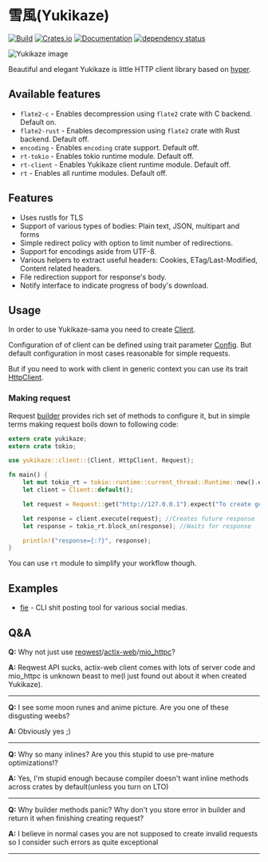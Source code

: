 # 雪風(Yukikaze)

[![Build](https://gitlab.com/Douman/yukikaze/badges/master/build.svg)](https://gitlab.com/Douman/yukikaze/pipelines)
[![Crates.io](https://img.shields.io/crates/v/yukikaze.svg)](https://crates.io/crates/yukikaze)
[![Documentation](https://docs.rs/yukikaze/badge.svg)](https://docs.rs/crate/yukikaze/)
[![dependency status](https://deps.rs/crate/yukikaze/0.5.1/status.svg)](https://deps.rs/crate/yukikaze)

![Yukikaze image](https://gitlab.com/Douman/yukikaze/raw/master/Yukikaze.png)

Beautiful and elegant Yukikaze is little HTTP client library based on [hyper](https://crates.io/crates/hyper).

## Available features

- `flate2-c` - Enables decompression using `flate2` crate with C backend. Default on.
- `flate2-rust` - Enables decompression using `flate2` crate with Rust backend. Default off.
- `encoding` - Enables `encoding` crate support. Default off.
- `rt-tokio` - Enables tokio runtime module. Default off.
- `rt-client` - Enables Yukikaze client runtime module. Default off.
- `rt` - Enables all runtime modules. Default off.

## Features

- Uses rustls for TLS
- Support of various types of bodies: Plain text, JSON, multipart and forms
- Simple redirect policy with option to limit number of redirections.
- Support for encodings aside from UTF-8.
- Various helpers to extract useful headers: Cookies, ETag/Last-Modified, Content related headers.
- File redirection support for response's body.
- Notify interface to indicate progress of body's download.

## Usage

In order to use Yukikaze-sama you need to create [Client](client/struct.Client.html).

Configuration of of client can be defined using trait parameter [Config](client/config/trait.Config.html).
But default configuration in most cases reasonable for simple requests.

But if you need to work with client in generic context you can use its trait [HttpClient](client/trait.HttpClient.html).

### Making request

Request [builder](client/request/struct.Builder.html) provides rich set of methods
to configure it, but in simple terms making request boils down to following code:

```rust
extern crate yukikaze;
extern crate tokio;

use yukikaze::client::{Client, HttpClient, Request};

fn main() {
    let mut tokio_rt = tokio::runtime::current_thread::Runtime::new().expect("To create runtime");
    let client = Client::default();

    let request = Request::get("http://127.0.0.1").expect("To create get request").empty();

    let response = client.execute(request); //Creates future response
    let response = tokio_rt.block_on(response); //Waits for response

    println!("response={:?}", response);
}
```

You can use `rt` module to simplify your workflow though.

## Examples

- [fie](https://github.com/DoumanAsh/fie) - CLI shit posting tool for various social medias.

## Q&A

**Q:** Why not just use [reqwest](https://github.com/seanmonstar/reqwest)/[actix-web](https://github.com/actix/actix-web)/[mio_httpc](https://github.com/SergejJurecko/mio_httpc)?

**A:** Reqwest API sucks, actix-web client comes with lots of server code and mio_httpc is
unknown beast to me(I just found out about it when created Yukikaze).

- - -

**Q:** I see some moon runes and anime picture. Are you one of these disgusting weebs?

**A:** Obviously yes ;)

- - -

**Q:** Why so many inlines? Are you this stupid to use pre-mature optimizations!?

**A:** Yes, I'm stupid enough because compiler doesn't want inline methods across crates by default(unless you turn on LTO)

- - -

**Q:** Why builder methods panic? Why don't you store error in builder and return it when finishing creating request?

**A:** I believe in normal cases you are not supposed to create invalid requests so I consider such
errors as quite exceptional

- - -
